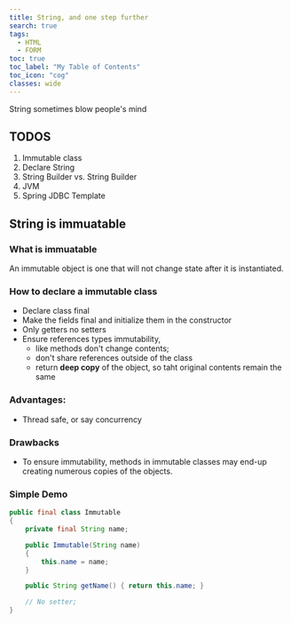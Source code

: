 ```yaml
---
title: String, and one step further
search: true
tags: 
  - HTML
  - FORM
toc: true
toc_label: "My Table of Contents"
toc_icon: "cog"
classes: wide
---
```

String sometimes blow people's mind

TODOS
---
1. Immutable class
2. Declare String
3. String Builder vs. String Builder
4. JVM
5. Spring JDBC Template


## String is immuatable

### What is immuatable
An immutable object is one that will not change state after it is instantiated. 

### How to declare a immutable class
- Declare class final
- Make the fields final and initialize them in the constructor
- Only getters no setters
- Ensure references types immutability,
  - like methods don't change contents; 
  - don't share references outside of the class
  - return **deep copy** of the object, so taht original contents remain the same

### Advantages:
- Thread safe, or say concurrency

### Drawbacks

- To ensure immutability, methods in immutable classes may end-up creating numerous copies of the objects.

### Simple Demo

```java
public final class Immutable
{
    private final String name;

    public Immutable(String name) 
    {
        this.name = name;
    }

    public String getName() { return this.name; } 

    // No setter;
}
```

